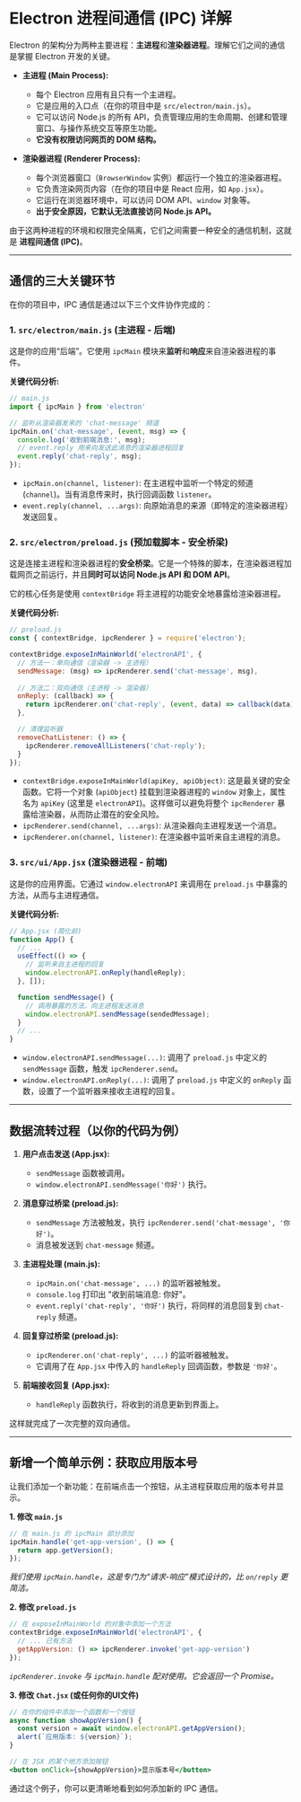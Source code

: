 # Electron 进程间通信 (IPC) 详解

Electron 的架构分为两种主要进程：**主进程**和**渲染器进程**。理解它们之间的通信是掌握 Electron 开发的关键。

- **主进程 (Main Process):**
  - 每个 Electron 应用有且只有一个主进程。
  - 它是应用的入口点（在你的项目中是 `src/electron/main.js`）。
  - 它可以访问 Node.js 的所有 API，负责管理应用的生命周期、创建和管理窗口、与操作系统交互等原生功能。
  - **它没有权限访问网页的 DOM 结构。**

- **渲染器进程 (Renderer Process):**
  - 每个浏览器窗口（`BrowserWindow` 实例）都运行一个独立的渲染器进程。
  - 它负责渲染网页内容（在你的项目中是 React 应用，如 `App.jsx`）。
  - 它运行在浏览器环境中，可以访问 DOM API、`window` 对象等。
  - **出于安全原因，它默认无法直接访问 Node.js API。**

由于这两种进程的环境和权限完全隔离，它们之间需要一种安全的通信机制，这就是 **进程间通信 (IPC)**。

---

## 通信的三大关键环节

在你的项目中，IPC 通信是通过以下三个文件协作完成的：

### 1. `src/electron/main.js` (主进程 - 后端)

这是你的应用“后端”。它使用 `ipcMain` 模块来**监听**和**响应**来自渲染器进程的事件。

**关键代码分析:**
```javascript
// main.js
import { ipcMain } from 'electron'

// 监听从渲染器发来的 'chat-message' 频道
ipcMain.on('chat-message', (event, msg) => {
  console.log('收到前端消息:', msg);
  // event.reply 用来向发送此消息的渲染器进程回复
  event.reply('chat-reply', msg);
});
```
- `ipcMain.on(channel, listener)`: 在主进程中监听一个特定的频道 (`channel`)。当有消息传来时，执行回调函数 `listener`。
- `event.reply(channel, ...args)`: 向原始消息的来源（即特定的渲染器进程）发送回复。

### 2. `src/electron/preload.js` (预加载脚本 - 安全桥梁)

这是连接主进程和渲染器进程的**安全桥梁**。它是一个特殊的脚本，在渲染器进程加载网页之前运行，并且**同时可以访问 Node.js API 和 DOM API**。

它的核心任务是使用 `contextBridge` 将主进程的功能安全地暴露给渲染器进程。

**关键代码分析:**
```javascript
// preload.js
const { contextBridge, ipcRenderer } = require('electron');

contextBridge.exposeInMainWorld('electronAPI', {
  // 方法一：单向通信（渲染器 -> 主进程）
  sendMessage: (msg) => ipcRenderer.send('chat-message', msg),
  
  // 方法二：双向通信（主进程 -> 渲染器）
  onReply: (callback) => {
    return ipcRenderer.on('chat-reply', (event, data) => callback(data));
  },

  // 清理监听器
  removeChatListener: () => {
    ipcRenderer.removeAllListeners('chat-reply');
  }
});
```
- `contextBridge.exposeInMainWorld(apiKey, apiObject)`: 这是最关键的安全函数。它将一个对象 (`apiObject`) 挂载到渲染器进程的 `window` 对象上，属性名为 `apiKey` (这里是 `electronAPI`)。这样做可以避免将整个 `ipcRenderer` 暴露给渲染器，从而防止潜在的安全风险。
- `ipcRenderer.send(channel, ...args)`: 从渲染器向主进程发送一个消息。
- `ipcRenderer.on(channel, listener)`: 在渲染器中监听来自主进程的消息。

### 3. `src/ui/App.jsx` (渲染器进程 - 前端)

这是你的应用界面。它通过 `window.electronAPI` 来调用在 `preload.js` 中暴露的方法，从而与主进程通信。

**关键代码分析:**
```jsx
// App.jsx (简化前)
function App() {
  // ...
  useEffect(() => {
    // 监听来自主进程的回复
    window.electronAPI.onReply(handleReply);
  }, []);

  function sendMessage() {
    // 调用暴露的方法，向主进程发送消息
    window.electronAPI.sendMessage(sendedMessage);
  }
  // ...
}
```
- `window.electronAPI.sendMessage(...)`: 调用了 `preload.js` 中定义的 `sendMessage` 函数，触发 `ipcRenderer.send`。
- `window.electronAPI.onReply(...)`: 调用了 `preload.js` 中定义的 `onReply` 函数，设置了一个监听器来接收主进程的回复。

---

## 数据流转过程（以你的代码为例）

1.  **用户点击发送 (App.jsx):**
    - `sendMessage` 函数被调用。
    - `window.electronAPI.sendMessage('你好')` 执行。

2.  **消息穿过桥梁 (preload.js):**
    - `sendMessage` 方法被触发，执行 `ipcRenderer.send('chat-message', '你好')`。
    - 消息被发送到 `chat-message` 频道。

3.  **主进程处理 (main.js):**
    - `ipcMain.on('chat-message', ...)` 的监听器被触发。
    - `console.log` 打印出 "收到前端消息: 你好"。
    - `event.reply('chat-reply', '你好')` 执行，将同样的消息回复到 `chat-reply` 频道。

4.  **回复穿过桥梁 (preload.js):**
    - `ipcRenderer.on('chat-reply', ...)` 的监听器被触发。
    - 它调用了在 `App.jsx` 中传入的 `handleReply` 回调函数，参数是 `'你好'`。

5.  **前端接收回复 (App.jsx):**
    - `handleReply` 函数执行，将收到的消息更新到界面上。

这样就完成了一次完整的双向通信。

---

## 新增一个简单示例：获取应用版本号

让我们添加一个新功能：在前端点击一个按钮，从主进程获取应用的版本号并显示。

**1. 修改 `main.js`**
```javascript
// 在 main.js 的 ipcMain 部分添加
ipcMain.handle('get-app-version', () => {
  return app.getVersion();
});
```
*我们使用 `ipcMain.handle`，这是专门为“请求-响应”模式设计的，比 `on/reply` 更简洁。*

**2. 修改 `preload.js`**
```javascript
// 在 exposeInMainWorld 的对象中添加一个方法
contextBridge.exposeInMainWorld('electronAPI', {
  // ... 已有方法
  getAppVersion: () => ipcRenderer.invoke('get-app-version')
});
```
*`ipcRenderer.invoke` 与 `ipcMain.handle` 配对使用。它会返回一个 Promise。*

**3. 修改 `Chat.jsx` (或任何你的UI文件)**
```jsx
// 在你的组件中添加一个函数和一个按钮
async function showAppVersion() {
  const version = await window.electronAPI.getAppVersion();
  alert(`应用版本: ${version}`);
}

// 在 JSX 的某个地方添加按钮
<button onClick={showAppVersion}>显示版本号</button>
```

通过这个例子，你可以更清晰地看到如何添加新的 IPC 通信。
